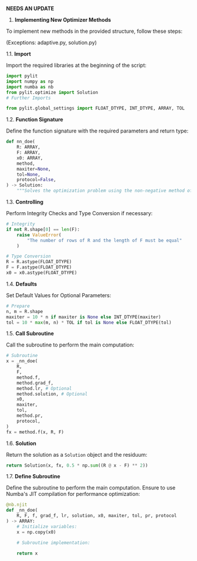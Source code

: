 **NEEDS AN UPDATE**

1. **Implementing New Optimizer Methods**

To implement new methods in the provided structure, follow these steps:

(Exceptions: adaptive.py, solution.py)

1.1. **Import**

Import the required libraries at the beginning of the script:

```python
import pylit 
import numpy as np
import numba as nb
from pylit.optimize import Solution
# Further Imports

from pylit.global_settings import FLOAT_DTYPE, INT_DTYPE, ARRAY, TOL
```

1.2. **Function Signature**

Define the function signature with the required parameters and return type:

```python
def nn_doe(
    R: ARRAY,
    F: ARRAY,
    x0: ARRAY,
    method,
    maxiter=None,
    tol=None,
    protocol=False,
) -> Solution:
    """Solves the optimization problem using the non-negative method of John Doe."""
```

1.3. **Controlling**

Perform Integrity Checks and Type Conversion if necessary:

```python
# Integrity
if not R.shape[0] == len(F):
    raise ValueError(
        "The number of rows of R and the length of F must be equal"
    )

# Type Conversion
R = R.astype(FLOAT_DTYPE)
F = F.astype(FLOAT_DTYPE)
x0 = x0.astype(FLOAT_DTYPE)
```

1.4. **Defaults**

Set Default Values for Optional Parameters:

```python
# Prepare
n, m = R.shape
maxiter = 10 * n if maxiter is None else INT_DTYPE(maxiter)
tol = 10 * max(m, n) * TOL if tol is None else FLOAT_DTYPE(tol)
```

1.5. **Call Subroutine**

Call the subroutine to perform the main computation:

```python
# Subroutine
x = _nn_doe(
    R,
    F,
    method.f,
    method.grad_f,
    method.lr, # Optional
    method.solution, # Optional
    x0,
    maxiter,
    tol,
    method.pr,
    protocol,
)
fx = method.f(x, R, F)
```

1.6. **Solution**

Return the solution as a `Solution` object and the residuum:

```python
return Solution(x, fx, 0.5 * np.sum((R @ x - F) ** 2))
```

1.7. **Define Subroutine**

Define the subroutine to perform the main computation. Ensure to use Numba's JIT compilation for performance optimization:

```python
@nb.njit
def _nn_doe(
    R, F, f, grad_f, lr, solution, x0, maxiter, tol, pr, protocol
) -> ARRAY:
    # Initialize variables:
    x = np.copy(x0)

    # Subroutine implementation:

    return x
```